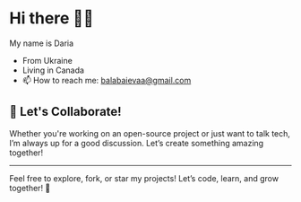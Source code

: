 # Hi there 👋✨

My name is Daria

* From Ukraine 
* Living in Canada
* 📫 How to reach me: balabaievaa@gmail.com
## 💬 Let's Collaborate!
Whether you're working on an open-source project or just want to talk tech, I’m always up for a good discussion. Let’s create something amazing together!

---

Feel free to explore, fork, or star my projects! Let’s code, learn, and grow together! 🚀
